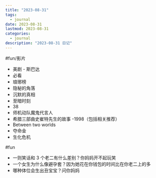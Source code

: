 ```yaml
---
title: "2023-08-31"
tags:
  - journal
date: 2023-08-31
lastmod: 2023-08-31
categories:
  - journal
description: "2023-08-31 日记"
---
```


#fun/影片

- 美剧 - 斯巴达
- 必看
- 琅琊榜
- 隐秘的角落
- 沉默的真相
- 至暗时刻
- 38
- 师机动队魔鬼代言人
- 希腊三部曲史崔特先生的故事 -1998（包括相关推荐）
- Between two worlds
- 夺命金
- 生化危机

#fun

- 一则笑话和 3 个老二有什么差别？你妈妈开不起玩笑
- 一个女生为什么像避孕套？因为她花在你钱包的时间比在你老二上的多
- 哪种体位会生出丑宝宝？问你妈妈

